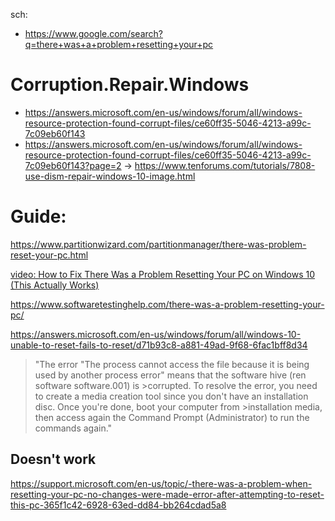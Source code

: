 sch:
- https://www.google.com/search?q=there+was+a+problem+resetting+your+pc

# Corruption.Repair.Windows
- https://answers.microsoft.com/en-us/windows/forum/all/windows-resource-protection-found-corrupt-files/ce60ff35-5046-4213-a99c-7c09eb60f143
- https://answers.microsoft.com/en-us/windows/forum/all/windows-resource-protection-found-corrupt-files/ce60ff35-5046-4213-a99c-7c09eb60f143?page=2
-> https://www.tenforums.com/tutorials/7808-use-dism-repair-windows-10-image.html

# Guide:
https://www.partitionwizard.com/partitionmanager/there-was-problem-reset-your-pc.html

[video: How to Fix There Was a Problem Resetting Your PC on Windows 10 (This Actually Works)](https://youtu.be/yASiAZM8wZE)

https://www.softwaretestinghelp.com/there-was-a-problem-resetting-your-pc/

https://answers.microsoft.com/en-us/windows/forum/all/windows-10-unable-to-reset-fails-to-reset/d71b93c8-a881-49ad-9f68-6fac1bff8d34
>"The error "The process cannot access the file because it is being used by another process error" means that the software hive (ren software software.001) is >corrupted. To resolve the error, you need to create a media creation tool since you don't have an installation disc. Once you're done, boot your computer from >installation media, then access again the Command Prompt (Administrator) to run the commands again."

## Doesn't work
https://support.microsoft.com/en-us/topic/-there-was-a-problem-when-resetting-your-pc-no-changes-were-made-error-after-attempting-to-reset-this-pc-365f1c42-6928-63ed-dd84-bb264cdad5a8
